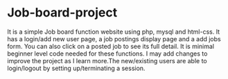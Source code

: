 Job-board-project
=================

It is a simple Job board function website using php, mysql and html-css. It has a login/add new user page, a job postings display page and a add jobs form. You can also click on a posted job to see its full detail. It is minimal beginner level code needed for these functions. I may add changes to improve the project as I learn more.The new/existing users are able to login/logout by setting up/terminating a session.
